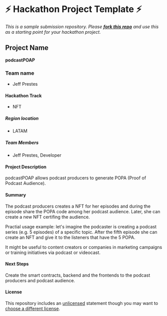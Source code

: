 # ⚡ Hackathon Project Template ⚡
_This is a sample submission repository.
Please [__fork this repo__](https://help.github.com/articles/fork-a-repo/) and use this as a starting point for your hackathon project._


## Project Name

**podcastPOAP**


### Team name

- Jeff Prestes


#### Hackathon Track

- NFT


##### Region location

- LATAM


##### Team Members

- Jeff Prestes, Developer


#### Project Description

podcastPOAP allows podcast producers to generate POPA (Proof of Podcast Audience). 


#### Summary

The podcast producers creates a NFT for her episodes and during the episode share the POPA code among her podcast audience.  Later, she can create a new NFT certifing the audience. 

Practial usage example: let's imagine the podcaster is creating a podcast series (e.g. 5 episodes) of a specific topic. After the fifth episode she can create an NFT and give it to the listeners that have the 5 POPA. 

It might be useful to content creators or companies in marketing campaigns or training initiatives via podcast or videocast.


#### Next Steps

Create the smart contracts, backend and the frontends to the podcast producers and podcast audience.


#### License
This repository includes an [unlicensed](http://unlicense.org/) statement though you may want to [choose a different license](https://choosealicense.com/).
